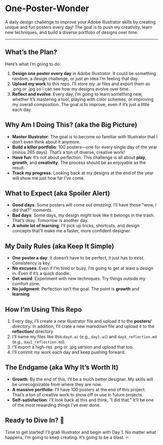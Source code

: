 # One-Poster-Wonder

A daily design challenge to improve your Adobe Illustrator skills by creating unique and fun posters every day! The goal is to push my creativity, learn new techniques, and build a diverse portfolio of designs over time.

---

## What’s the Plan?  
Here’s what I’m going to do:
1. **Design one poster every day** in Adobe Illustrator. It could be something random, a design challenge, or just an idea I’m feeling that day.  
2. **Upload my work** to this repo. I’ll store my .ai files and export them as .png or .jpg so I can see how my designs evolve over time.
3. **Reflect and evolve**: Every day, I’m going to learn something new, whether it’s mastering a tool, playing with color schemes, or improving my overall composition. The goal is to improve, even if it’s just a little each day.

## Why Am I Doing This? (aka the Big Picture)
- **Master Illustrator**: The goal is to become so familiar with Illustrator that I don’t even think about it anymore.
- **Build a killer portfolio**: 100 posters—one for every single day of the year (minus 265 days). That’s a ton of diverse, creative work!
- **Have fun**: It’s not about perfection. This challenge is all about **play**, **growth**, and **creativity**. The process should be as enjoyable as the result.
- **Track my progress**: Looking back at my designs at the end of the year will show me just how far I’ve come.

## What to Expect (aka Spoiler Alert)
- **Good days**: Some posters will come out *amazing*. I’ll have those "wow, I did that?" moments.
- **Bad days**: Some days, my design might look like it belongs in the trash. That’s okay. Tomorrow is another day.
- **A whole lot of learning**: I’ll pick up tricks, shortcuts, and design concepts that’ll make me a faster, more confident designer.

## My Daily Rules (aka Keep It Simple)
- **One poster a day**: It doesn’t have to be perfect, it just has to exist. Consistency is key.
- **No excuses**: Even if I’m tired or busy, I’m going to get at least a design in. Even if it’s a quick doodle.
- **Get weird**: Experiment with new techniques. Try things outside my comfort zone.
- **No judgment**: Perfection isn’t the goal. The point is **growth** and **learning**.

## How I’m Using This Repo
1. Every day, I’ll create a new Illustrator file and upload it to the **posters/** directory. In addition, I'll crate a new markdown file and upload it to the **reflection/** directory.
2. I’ll name my files like this:`dayX.ai` (e.g., `day1.ai`) and `dayX_reflection.md` (e.g., `day1_reflection.md`).
3. I’ll export a high-res .png or .jpg version and upload that too.  
4. I’ll commit my work each day and keep pushing forward.

## The Endgame (aka Why It’s Worth It)
- **Growth**: By the end of this, I’ll be a much better designer. My skills will be unrecognizable from where they are now.
- **A massive portfolio**: I’ll have 100 posters at the end of this project. That’s a ton of creative work to show off or use in future projects.
- **Self-satisfaction**: I’ll look back at this and think, “I did that.” It’ll be one of the most rewarding things I’ve ever done.

## Ready to Dive In? 🚀
Time to get started! I’ll grab Illustrator and begin with Day 1. No matter what happens, I’m going to keep creating. It’s going to be a blast. 🔥
